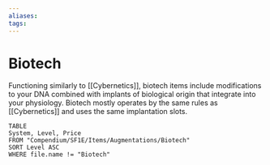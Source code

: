 ```yaml
---
aliases: 
tags: 
---
```


# Biotech

Functioning similarly to [[Cybernetics]], biotech items include modifications to your DNA combined with implants of biological origin that integrate into your physiology. Biotech mostly operates by the same rules as [[Cybernetics]] and uses the same implantation slots.

``` dataview
TABLE
System, Level, Price
FROM "Compendium/SF1E/Items/Augmentations/Biotech"
SORT Level ASC
WHERE file.name != "Biotech"
```